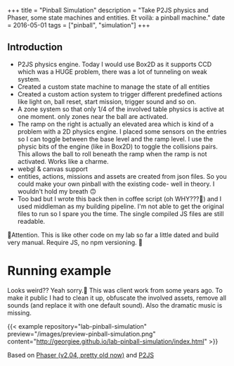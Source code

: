 +++
title = "Pinball Simulation"
description = "Take P2JS physics and Phaser, some state machines and entities. Et voilà: a pinball machine."
date = 2016-05-01
tags = ["pinball", "simulation"]
+++
## Introduction

+ P2JS physics engine. Today I would use Box2D as it supports CCD which was a HUGE problem, there was a lot of tunneling on weak system.
+ Created a custom state machine to manage the state of all entities
+ Created a custom action system to trigger different predefined actions like light on, ball reset, start mission, trigger sound and so on.
+ A zone system so that only 1/4 of the involved table physics is active at one moment. only zones near the ball are activated.
+ The ramp on the right is actually an elevated area which is kind of a problem with a 2D physics engine. I placed some sensors on the entries so I can toggle between the base level and the ramp level. I use the physic bits of the engine (like in Box2D) to toggle the collisions pairs. This allows the ball to roll beneath the ramp when the ramp is not activated. Works like a charme.
+ webgl & canvas support
+ entities, actions, missions and assets are created from json files. So you could make your own pinball with the existing code- well in theory. I wouldn't hold my breath 🙃
+ Too bad but I wrote this back then in coffee script (oh WHY???💩) and I used middleman as my building pipeline. I'm not able to get the original files to run so I spare you the time.
The single compiled JS files are still readable.

👻Attention. This is like other code on my lab so far a little dated and build very manual. Require JS, no npm versioning. 👻

# Running example
Looks weird?? Yeah sorry.🤕
This was client work from some years ago. To make it public I had to clean it up, obfuscate the involved assets, remove all sounds (and replace it with one default sound). Also the dramatic music is missing.

{{< example
  repository="lab-pinball-simulation"
  preview="/images/preview-pinball-simulation.png"
  content="http://georgiee.github.io/lab-pinball-simulation/index.html" >}}

<div class='lab-sources'>Based on <a href='https://github.com/photonstorm/phaser'>Phaser (v2.04, pretty old now)</a> and <a href='https://schteppe.github.io/p2.js/'>P2JS</a><br>

</div>
